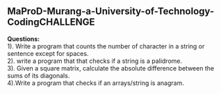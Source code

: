 <h2> MaProD-Murang-a-University-of-Technology-CodingCHALLENGE </h2>


<b>Questions:</b><br>
1). Write a program that counts the number of character in a string or sentence except for spaces.<br> 
2). write a program that that checks if a string is a  palidrome.<br>
3). Given a square matrix, calculate the absolute difference between the sums of its diagonals.<br>
4).Write a program that checks if an arrays/string is anagram.<br>
